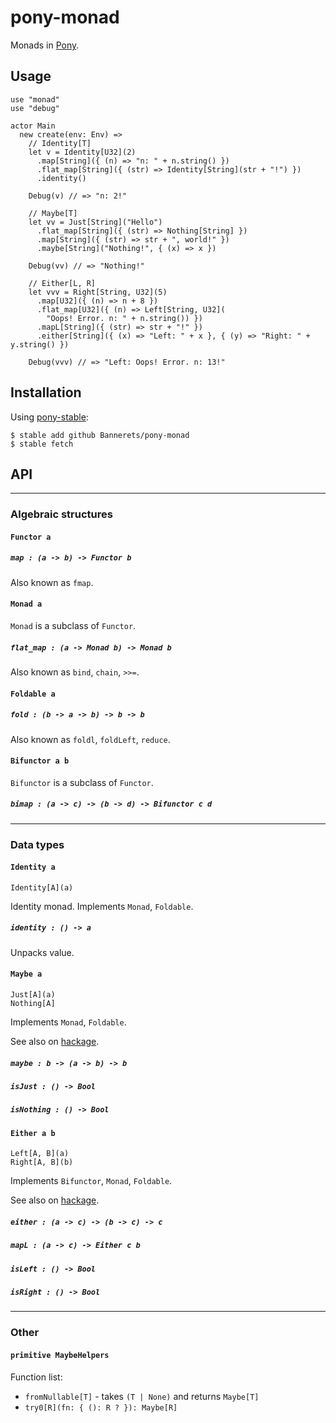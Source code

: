 # pony-monad

Monads in [Pony](https://ponylang.org/).

## Usage

```pony
use "monad"
use "debug"

actor Main
  new create(env: Env) =>
    // Identity[T]
    let v = Identity[U32](2)
      .map[String]({ (n) => "n: " + n.string() })
      .flat_map[String]({ (str) => Identity[String](str + "!") })
      .identity()

    Debug(v) // => "n: 2!"

    // Maybe[T]
    let vv = Just[String]("Hello")
      .flat_map[String]({ (str) => Nothing[String] })
      .map[String]({ (str) => str + ", world!" })
      .maybe[String]("Nothing!", { (x) => x })

    Debug(vv) // => "Nothing!"

    // Either[L, R]
    let vvv = Right[String, U32](5)
      .map[U32]({ (n) => n + 8 })
      .flat_map[U32]({ (n) => Left[String, U32](
        "Oops! Error. n: " + n.string()) })
      .mapL[String]({ (str) => str + "!" })
      .either[String]({ (x) => "Left: " + x }, { (y) => "Right: " + y.string() })

    Debug(vvv) // => "Left: Oops! Error. n: 13!"
```

## Installation

Using [pony-stable](https://github.com/ponylang/pony-stable):

```console
$ stable add github Bannerets/pony-monad
$ stable fetch
```

## API

---

### Algebraic structures

#### `Functor a`

##### `map : (a -> b) -> Functor b`

Also known as `fmap`.

#### `Monad a`

`Monad` is a subclass of `Functor`.

##### `flat_map : (a -> Monad b) -> Monad b`

Also known as `bind`, `chain`, `>>=`.

#### `Foldable a`

##### `fold : (b -> a -> b) -> b -> b`

Also known as `foldl`, `foldLeft`, `reduce`.

#### `Bifunctor a b`

`Bifunctor` is a subclass of `Functor`.

##### `bimap : (a -> c) -> (b -> d) -> Bifunctor c d`

---

### Data types

#### `Identity a`

```pony
Identity[A](a)
```

Identity monad.
Implements `Monad`, `Foldable`.

##### `identity : () -> a`

Unpacks value.

#### `Maybe a`

```pony
Just[A](a)
Nothing[A]
```

Implements `Monad`, `Foldable`.

See also on [hackage](https://hackage.haskell.org/package/base-4.11.1.0/docs/Data-Maybe.html).

##### `maybe : b -> (a -> b) -> b`

##### `isJust : () -> Bool`

##### `isNothing : () -> Bool`

#### `Either a b`

```pony
Left[A, B](a)
Right[A, B](b)
```

Implements `Bifunctor`, `Monad`, `Foldable`.

See also on [hackage](https://hackage.haskell.org/package/base-4.11.1.0/docs/Data-Either.html).

##### `either : (a -> c) -> (b -> c) -> c`

##### `mapL : (a -> c) -> Either c b`

##### `isLeft : () -> Bool`

##### `isRight : () -> Bool`

---

### Other

#### `primitive MaybeHelpers`

Function list:

- `fromNullable[T]` - takes `(T | None)` and returns `Maybe[T]`
- `try0[R](fn: { (): R ? }): Maybe[R]`

<!--
- `try1[A, R]`
- `try2[A, B, R]`
- `try3[A, B, C, R]`
-->
